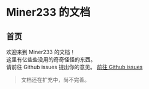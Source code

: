 # Miner233 的文档
## 首页

欢迎来到 Miner233 的文档！  
这里有亿些些没用的奇奇怪怪的东西。  
请前往 Github issues 提出你的意见。
[前往 Github issues](https://github.com/miner233/docs/issues)
> 文档还在扩充中，尚不完善。